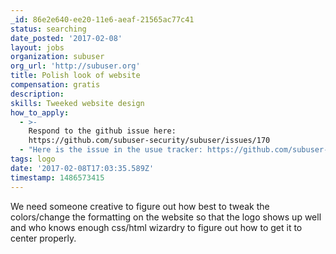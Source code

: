 ```yaml
---
_id: 86e2e640-ee20-11e6-aeaf-21565ac77c41
status: searching
date_posted: '2017-02-08'
layout: jobs
organization: subuser
org_url: 'http://subuser.org'
title: Polish look of website
compensation: gratis
description:
skills: Tweeked website design
how_to_apply:
  - >-
    Respond to the github issue here:
    https://github.com/subuser-security/subuser/issues/170
  - "Here is the issue in the usue tracker: https://github.com/subuser-security/subuser/issues/170\r\n\r\nHere is the source of the logo: https://github.com/subuser-security/subuser-logo"
tags: logo
date: '2017-02-08T17:03:35.589Z'
timestamp: 1486573415
---
```


We need someone creative to figure out how best to tweak the colors/change the formatting on the website so that the logo shows up well and who knows enough css/html wizardry to figure out how to get it to center properly.
